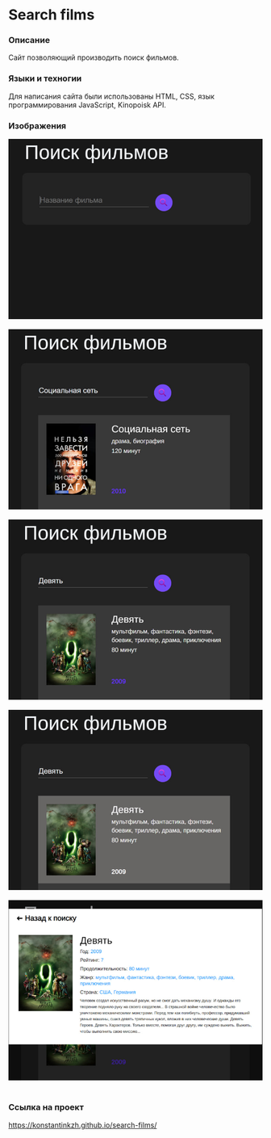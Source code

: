 # Search films

### Описание
Сайт позволяющий производить поиск фильмов.

### Языки и техногии
Для написания сайта были использованы HTML, CSS, язык программирования JavaScript, Kinopoisk API.

### Изображения
<div class="container" style="display: flex; justify-content: center; flex-direction: column; width: 100%;">
    <img style="margin-bottom: 20px;" src="/images-for-readme/img1.png" width="100%">
    <img style="margin-bottom: 20px;" src="/images-for-readme/img2.png" width="100%">
    <img style="margin-bottom: 20px;" src="/images-for-readme/img3.png" width="100%">
    <img style="margin-bottom: 20px;" src="/images-for-readme/img4.png" width="100%">
    <img style="margin-bottom: 20px;" src="/images-for-readme/img5.png" width="100%">
</div>

### Ссылка на проект
https://konstantinkzh.github.io/search-films/